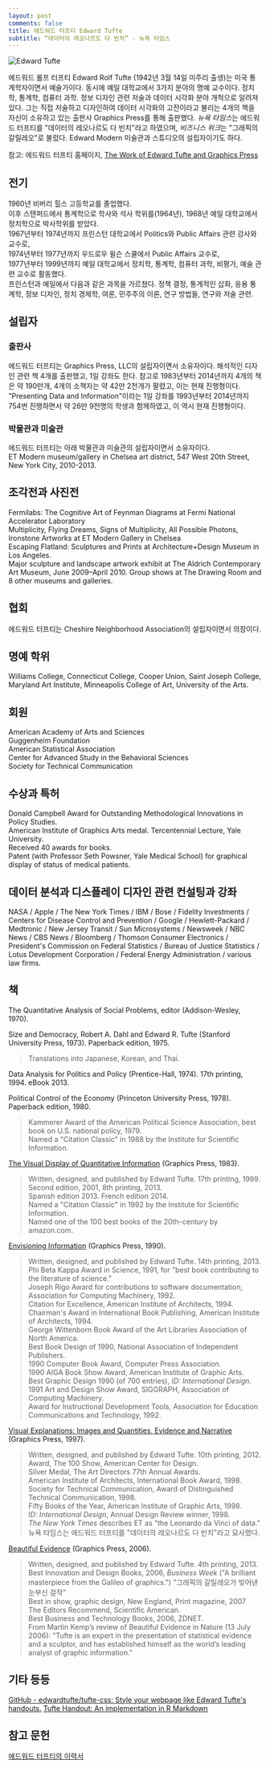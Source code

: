 ```yaml
---
layout: post
comments: false
title: 에드워드 터프티 Edward Tufte
subtitle: “데이터의 레오나르도 다 빈치” - 뉴욕 타임스
---
```


![Edward Tufte](http://www.edwardtufte.com/bboard/images/0003mW-10280/download.jpg)

에드워드 롤프 터프티 Edward Rolf Tufte (1942년 3월 14일 미주리 출생)는 미국 통계학자이면서 예술가이다. 동시에 예일 대학교에서 3가지 분야의 명예 교수이다. 정치학, 통계학, 컴퓨터 과학. 정보 디자인 관련 저술과 데이터 시각화 분야 개척으로 알려져 있다. 그는 직접 저술하고 디자인하여 데이터 시각화의 고전이라고 불리는 4개의 책을 자신이 소유하고 있는 출판사 Graphics Press를 통해 출판했다. *뉴욕 타임스*는 에드워드 터프티를 "데이터의 레오나르도 다 빈치"라고 하였으며, *비즈니스 위크*는 "그래픽의 갈릴레오"로 불렀다. Edward Modern 미술관과 스튜디오의 설립자이기도 하다. 

참고: 에드워드 터프티 홈페이지, [The Work of Edward Tufte and Graphics Press](https://www.edwardtufte.com/tufte/index)

## 전기
1960년 비버리 힐스 고등학교를 졸업했다. <br/>
이후 스탠퍼드에서 통계학으로 학사와 석사 학위를(1964년), 1968년 예일 대학교에서 정치학으로 박사학위를 받았다. <br/>
1967년부터 1974년까지 프린스턴 대학교에서 Politics와 Public Affairs 관련 강사와 교수로, <br/>
1974년부터 1977년까지 우드로우 윌슨 스쿨에서 Public Affairs 교수로, <br/>
1977년부터 1999년까지 예일 대학교에서 정치학, 통계학, 컴퓨터 과학, 비평가, 예술 관련 교수로 활동했다. <br/>
프린스턴과 예일에서 다음과 같은 과목을 가르쳤다. 정책 결정, 통계적인 삽화, 응용 통계학, 정보 디자인, 정치 경제학, 여론, 민주주의 이론, 연구 방법들, 연구와 저술 관련.


## 설립자

### 출판사

에드워드 터프티는 Graphics Press, LLC의 설립자이면서 소유자이다. 해석적인 디자인 관련 책 4개를 출판했고, 1일 강좌도 한다. 참고로 1983년부터 2014년까지 4개의 책은 약 190만개, 4개의 소책자는 약 42만 2천개가 팔렸고, 이는 현재 진행형이다.
"Presenting Data and Information"이라는 1일 강좌를 1993년부터 2014년까지 754번 진행하면서 약 26만 9천명의 학생과 함께하였고, 이 역시 현재 진행형이다.


### 박물관과 미술관
에드워드 터프티는 아래 박물관과 미술관의 설립자이면서 소유자이다. <br/>
ET Modern museum/gallery in Chelsea art district, 547 West 20th Street, New York City, 2010-2013.

## 조각전과 사진전
Fermilabs: The Cognitive Art of Feynman Diagrams at Fermi National Accelerator Laboratory <br/>
Multiplicity, Flying Dreams, Signs of Multiplicity, All Possible Photons, Ironstone Artworks at ET Modern Gallery in Chelsea <br/>
Escaping Flatland: Sculptures and Prints at Architecture+Design Museum in Los Angeles. <br/>
Major sculpture and landscape artwork exhibit at The Aldrich Contemporary Art Museum, June 2009–April 2010. Group shows at The Drawing Room and 8 other museums and galleries.

## 협회
에드워드 터프티는 Cheshire Neighborhood Association의 설립자이면서 의장이다.


## 명예 학위
Williams College, Connecticut College, Cooper Union, Saint Joseph College, Maryland Art Institute, Minneapolis College of Art, University of the Arts.


## 회원
American Academy of Arts and Sciences <br/>
Guggenheim Foundation <br/>
American Statistical Association <br/>
Center for Advanced Study in the Behavioral Sciences <br/>
Society for Technical Communication


## 수상과 특허
Donald Campbell Award for Outstanding Methodological Innovations in Policy Studies. <br/>
American Institute of Graphics Arts medal. Tercentennial Lecture, Yale University. <br/>
Received 40 awards for books. <br/>
Patent (with Professor Seth Powsner, Yale Medical School) for graphical display of status of medical patients.


## 데이터 분석과 디스플레이 디자인 관련 컨설팅과 강좌
NASA / Apple / The New York Times / IBM / Bose / Fidelity Investments / Centers for Disease Control and Prevention / Google / Hewlett-Packard / Medtronic / New Jersey Transit / Sun Microsystems / Newsweek / NBC News / CBS News / Bloomberg / Thomson Consumer Electronics / President's Commission on Federal Statistics / Bureau of Justice Statistics / Lotus Development Corporation / Federal Energy Administration / various law firms.


## 책
The Quantitative Analysis of Social Problems, editor (Addison-Wesley, 1970).

Size and Democracy, Robert A. Dahl and Edward R. Tufte (Stanford University Press, 1973). Paperback edition, 1975.
> Translations into Japanese, Korean, and Thai.

Data Analysis for Politics and Policy (Prentice-Hall, 1974). 17th printing, 1994. eBook 2013.

Political Control of the Economy (Princeton University Press, 1978). Paperback edition, 1980.
> Kammerer Award of the American Political Science Association, best book on U.S. national policy, 1979. <br/>
> Named a "Citation Classic" in 1988 by the Institute for Scientific Information.

[The Visual Display of Quantitative Information](https://www.edwardtufte.com/tufte/books_vdqi) (Graphics Press, 1983).
> Written, designed, and published by Edward Tufte. 17th printing, 1999. Second edition, 2001, 8th printing, 2013. <br/>
> Spanish edition 2013. French edition 2014. <br/>
> Named a "Citation Classic" in 1992 by the Institute for Scientific Information. <br/>
> Named one of the 100 best books of the 20th-century by amazon.com. <br/>

[Envisioning Information](https://www.edwardtufte.com/tufte/books_ei) (Graphics Press, 1990).
> Written, designed, and published by Edward Tufte. 14th printing, 2013. <br/>
> Phi Beta Kappa Award in Science, 1991, for "best book contributing to the literature of science." <br/>
> Joseph Rigo Award for contributions to software documentation, Association for Computing Machinery, 1992. <br/>
> Citation for Excellence, American Institute of Architects, 1994. <br/>
> Chairman's Award in International Book Publishing, American Institute of Architects, 1994. <br/>
> George Wittenborn Book Award of the Art Libraries Association of North America. <br/>
> Best Book Design of 1990, National Association of Independent Publishers. <br/>
> 1990 Computer Book Award, Computer Press Association. <br/>
> 1990 AIGA Book Show Award, American Institute of Graphic Arts. <br/>
> Best Graphic Design 1990 (of 700 entries), *ID: International Design*. <br/>
> 1991 Art and Design Show Award, SIGGRAPH, Association of Computing Machinery. <br/>
> Award for Instructional Development Tools, Association for Education Communications and Technology, 1992.

[Visual Explanations: Images and Quantities, Evidence and Narrative](https://www.edwardtufte.com/tufte/books_visex) (Graphics Press, 1997).
> Written, designed, and published by Edward Tufte. 10th printing, 2012. <br/>
> Award, The 100 Show, American Center for Design. <br/>
> Silver Medal, The Art Directors 77th Annual Awards. <br/>
> American Institute of Architects, International Book Award, 1998. <br/>
> Society for Technical Communication, Award of Distinguished Technical Communication, 1998. <br/>
> Fifty Books of the Year, American Institute of Graphic Arts, 1998. <br/>
> *ID: International Design*, Annual Design Review winner, 1998. <br/>
> *The New York Times* describes ET as "the Leonardo da Vinci of data." 뉴욕 타임스는 에드워드 터프티를 "데이터의 레오나르도 다 빈치"라고 묘사했다.

[Beautiful Evidence](https://www.edwardtufte.com/tufte/books_be) (Graphics Press, 2006).
> Written, designed, and published by Edward Tufte. 4th printing, 2013. <br/>
> Best Innovation and Design Books, 2006, *Business Week* ("A brilliant masterpiece from the Galileo of graphics.") "그래픽의 갈릴레오가 빚어낸 눈부신 걸작" <br/>
> Best in show, graphic design, New England, Print magazine, 2007 <br/>
> The Editors Recommend, Scientific American. <br/>
> Best Business and Technology Books, 2006, ZDNET. <br/>
> From Martin Kemp’s review of Beautiful Evidence in Nature (13 July 2006): "Tufte is an expert in the presentation of statistical evidence and a sculptor, and has established himself as the world’s leading analyst of graphic information."


## 기타 등등
[GitHub - edwardtufte/tufte-css: Style your webpage like Edward Tufte's handouts.](https://github.com/edwardtufte/tufte-css)
[Tufte Handout: An implementation in R Markdown](https://rstudio.github.io/tufte/)


## 참고 문헌
[에드워드 터프티의 이력서](http://www.edwardtufte.com/files/ETresume.pdf)
